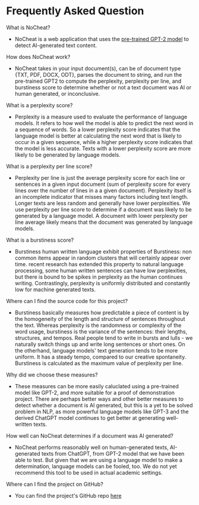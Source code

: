 # Frequently Asked Question

What is NoCheat?

- NoCheat is a web application that uses the [pre-trained GPT-2 model](https://huggingface.co/docs/transformers/v4.26.1/en/model_doc/gpt2) to  detect AI-generated text content.

How does NoCheat work?

- NoCheat takes in your input document(s), can be of document type {TXT, PDF, DOCX, ODT}, parses the document to string, and run the pre-trained GPT2 to compute the perplexity, perplexity per line, and burstiness score to determine whether or not a text document was AI or human generated, or inconclusive.

What is a perplexity score?

- Perplexity is a measure used to evaluate the performance of language models. It refers to how well the model is able to predict the next word in a sequence of words. So a lower perplexity score indicates that the language model is better at calculating the next word that is likely to occur in a given sequence, while a higher perplexity score indicates that the model is less accurate. Texts with a lower perplexity score are more likely to be generated by language models. 

What is a perplexity per line score?

- Perplexity per line is just the average perplexity score for each line or sentences in a given input document (sum of perplexity score for every lines over the number of lines in a a given document). Perplexity itself is an incomplete indicator that misses many factors including text length. Longer texts are less random and generally have lower perplexities. We use perplexity per line score to determine if a document was likely to be generated by a language model. A document with lower perplexity per line average likely means that the document was generated by language models.

What is a burstiness score?

- Burstiness  human written language exhibit properties of Burstiness: non common
items appear in random clusters that will certainly appear over time. 
recent research has extended this property to natural language processing, 
some human written sentences can have low perplexities, 
but there is bound to be spikes in perplexity as the human continues writing. 
Contrastingly, perplexity is uniformly distributed and constantly low for machine generated texts.


Where can I find the source code for this project?
- Burstiness basically measures how predictable a piece of content is by the homogeneity of the length and structure of sentences throughout the text. Whereas perplexity is the randomness or complexity of the word usage,  burstiness is the variance of the sentences: their lengths, structures, and tempos. Real people tend to write in bursts and lulls - we naturally switch things up and write long sentences or short ones. On the otherhand, language models' text generation tends to be more uniform. It has a steady tempo, compared to our creative spontaneity. Burstiness is calculated as the maximum value of perplexity per line. 

Why did we choose these measures?

- These measures can be more easily caluclated using a pre-trained model like GPT-2, and more suitable for a proof of demonstration project. There are perhaps better ways and other better measures to detect whether a document is AI generated, but this is a yet to be solved problem in NLP, as more powerful language models like GPT-3 and the derived ChatGPT model continues to get better at generating well-written texts.

How well can NoCheat determines if a document was AI generated?

- NoCheat performs reasonably well on human-generated texts, AI-generated texts from ChatGPT, from GPT-2 model that we have been able to test. But given that we are using a language model to make a determination, language models can be fooled, too. We do not yet recommend this tool to be used in actual academic settings.

Where can I find the project on GitHub?

- You can find the project's GitHub repo [here](https://github.com/PhDN/NoCheat/)
